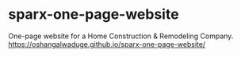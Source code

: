 # sparx-one-page-website
One-page website for a Home Construction &amp; Remodeling Company.
https://oshangalwaduge.github.io/sparx-one-page-website/
